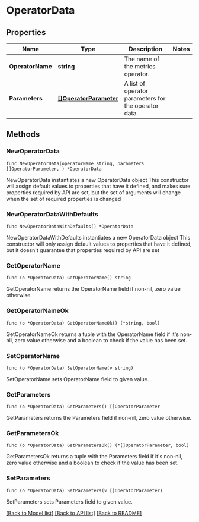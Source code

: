 # OperatorData

## Properties

Name | Type | Description | Notes
------------ | ------------- | ------------- | -------------
**OperatorName** | **string** | The name of the metrics operator. | 
**Parameters** | [**[]OperatorParameter**](OperatorParameter.md) | A list of operator parameters for the operator data. | 

## Methods

### NewOperatorData

`func NewOperatorData(operatorName string, parameters []OperatorParameter, ) *OperatorData`

NewOperatorData instantiates a new OperatorData object
This constructor will assign default values to properties that have it defined,
and makes sure properties required by API are set, but the set of arguments
will change when the set of required properties is changed

### NewOperatorDataWithDefaults

`func NewOperatorDataWithDefaults() *OperatorData`

NewOperatorDataWithDefaults instantiates a new OperatorData object
This constructor will only assign default values to properties that have it defined,
but it doesn't guarantee that properties required by API are set

### GetOperatorName

`func (o *OperatorData) GetOperatorName() string`

GetOperatorName returns the OperatorName field if non-nil, zero value otherwise.

### GetOperatorNameOk

`func (o *OperatorData) GetOperatorNameOk() (*string, bool)`

GetOperatorNameOk returns a tuple with the OperatorName field if it's non-nil, zero value otherwise
and a boolean to check if the value has been set.

### SetOperatorName

`func (o *OperatorData) SetOperatorName(v string)`

SetOperatorName sets OperatorName field to given value.


### GetParameters

`func (o *OperatorData) GetParameters() []OperatorParameter`

GetParameters returns the Parameters field if non-nil, zero value otherwise.

### GetParametersOk

`func (o *OperatorData) GetParametersOk() (*[]OperatorParameter, bool)`

GetParametersOk returns a tuple with the Parameters field if it's non-nil, zero value otherwise
and a boolean to check if the value has been set.

### SetParameters

`func (o *OperatorData) SetParameters(v []OperatorParameter)`

SetParameters sets Parameters field to given value.



[[Back to Model list]](../README.md#documentation-for-models) [[Back to API list]](../README.md#documentation-for-api-endpoints) [[Back to README]](../README.md)



